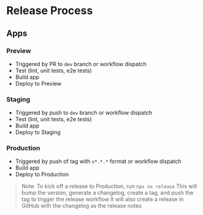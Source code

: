# Release Process

## Apps

### Preview

- Triggered by PR to `dev` branch or workflow dispatch
- Test (lint, unit tests, e2e tests)
- Build app
- Deploy to Preview

### Staging

- Triggered by push to `dev` branch or workflow dispatch
- Test (lint, unit tests, e2e tests)
- Build app
- Deploy to Staging

### Production

- Triggered by push of tag with `v*.*.*` format or workflow dispatch
- Build app
- Deploy to Production

> Note: To kick off a release to Production, run `npx nx release`
> This will bump the version, generate a changelog, create a tag, and push the tag to trigger the release workflow
> It will also create a release in GitHub with the changelog as the release notes
